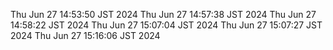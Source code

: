 Thu Jun 27 14:53:50 JST 2024
Thu Jun 27 14:57:38 JST 2024
Thu Jun 27 14:58:22 JST 2024
Thu Jun 27 15:07:04 JST 2024
Thu Jun 27 15:07:27 JST 2024
Thu Jun 27 15:16:06 JST 2024
